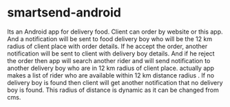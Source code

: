 # smartsend-android
Its an Android app for delivery food. Client can order by website or this app. And a notification will be sent to food delivery boy who will be the 12 km radius of client place with order details. If he accept the order, another notification will be sent to client with delivery boy details. And if he reject the order then app will search another rider and will send notification to another delivery boy who are in 12 km radius of client place. actually app makes a list of rider who are available within 12 km distance radius . If no delivery boy is found then client will get another notification that no delivery boy is found. This radius of distance is dynamic as it can be changed from cms. 
